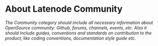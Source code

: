# About Latenode Community

_The Community category should include all necessary information about OpenSource community: Github, forums, channels, events, etc. Also it should include guides, conventions and standards on contribution to the product, like coding conventions, documentation style guide etc._
